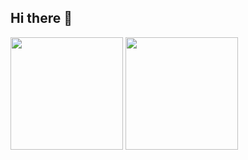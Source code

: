 ## Hi there 👋

<!--
**fshenrique6/fshenrique6** is a ✨ _special_ ✨ repository because its `README.md` (this file) appears on your GitHub profile.

Here are some ideas to get you started:

- 🔭 I’m currently working on ...
- 🌱 I’m currently learning ...
- 👯 I’m looking to collaborate on ...
- 🤔 I’m looking for help with ...
- 💬 Ask me about ...
- 📫 How to reach me: ...
- 😄 Pronouns: ...
- ⚡ Fun fact: ...
-->

<div>
  <a href=""></a>
  <img height="180em" src=https://github-readme-stats.vercel.app/api?username=fshenrique6&theme=dark&show_icons=true>
  <img height="180em" src="https://github-readme-stats.vercel.app/api/top-langs/?username=fshenrique6&layout=compact&langs_count=16&theme=dark"/>

</div>
